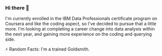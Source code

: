 ### Hi there 👋

I'm currently enrolled in the IBM Data Professionals certificate program on Coursera and like the coding aspect, so I've decided to pursue that a little more. 
I'm looking at completing a career change into data analysis within the next year, and gaining more experience on the coding and querying side.

⚡ Random Facts: I'm a trained Goldsmith.


<!--
**ArdentYak/ArdentYak** is a ✨ _special_ ✨ repository because its `README.md` (this file) appears on your GitHub profile.

Here are some ideas to get you started:

- 🔭 I’m currently working on ...
- 🌱 I’m currently learning ...
- 👯 I’m looking to collaborate on ...
- 🤔 I’m looking for help with ...
- 💬 Ask me about ...
- 📫 How to reach me: ...
- 😄 Pronouns: ...
- ⚡ Fun fact: ...
-->
